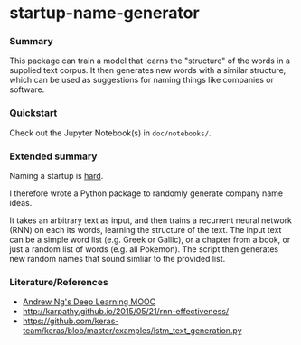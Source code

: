 # startup-name-generator

### Summary

This package can train a model that learns the "structure" of the words in a
supplied text corpus. It then generates new words with a similar structure,
which can be used as suggestions for naming things like companies or software.

### Quickstart

Check out the Jupyter Notebook(s) in ``doc/notebooks/``.

### Extended summary

Naming a startup is [hard](https://mashable.com/2012/10/04/startup-naming/). 

I therefore wrote a Python package to randomly generate company name ideas.

It takes an arbitrary text as input, and then trains a recurrent neural network
(RNN) on each its words, learning the structure of the text. The input text can
be a simple word list (e.g. Greek or Gallic), or a chapter from a book, or just
a random list of words (e.g. all Pokemon). The script then generates new random
names that sound simliar to the provided list.

### Literature/References

- [Andrew Ng's Deep Learning MOOC](https://www.deeplearning.ai/)
- http://karpathy.github.io/2015/05/21/rnn-effectiveness/
- https://github.com/keras-team/keras/blob/master/examples/lstm_text_generation.py
